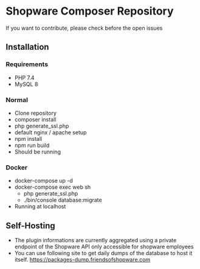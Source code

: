 # Shopware Composer Repository

If you want to contribute, please check before the open issues

## Installation

### Requirements

* PHP 7.4
* MySQL 8

### Normal

* Clone repository
* composer install
* php generate_ssl.php
* default nginx / apache setup
* npm install
* npm run build
* Should be running

### Docker

* docker-compose up -d
* docker-compose exec web sh
    * php generate_ssl.php
    * ./bin/console database:migrate
* Running at localhost

## Self-Hosting

* The plugin informations are currently aggregated using a private endpoint of the Shopware API only accessible for shopware employees
* You can use following site to get daily dumps of the database to host it itself. https://packages-dump.friendsofshopware.com
